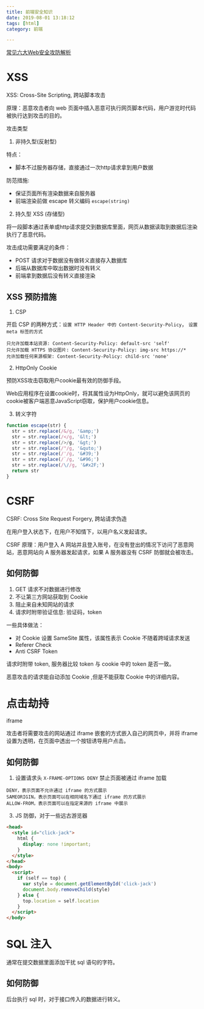 ```yaml
---
title: 前端安全知识
date: 2019-08-01 13:18:12
tags: [html]
category: 前端

---
```


[常见六大Web安全攻防解析](https://blog.fundebug.com/2019/02/01/details-about-6-web-security/)

# XSS

XSS: Cross-Site Scripting, 跨站脚本攻击

原理：恶意攻击者向 web 页面中插入恶意可执行网页脚本代码，用户游览时代码被执行达到攻击的目的。

攻击类型

1. 非持久型(反射型)

特点：

- 脚本不过服务器存储，直接通过一次http请求拿到用户数据

防范措施:

- 保证页面所有渲染数据来自服务器
- 前端渲染前做 escape 转义编码 `escape(string)`

2. 持久型 XSS (存储型)

将一段脚本通过表单或http请求提交到数据库里面，网页从数据读取到数据后渲染执行了恶意代码。

攻击成功需要满足的条件：

- POST 请求对于数据没有做转义直接存入数据库
- 后端从数据库中取出数据时没有转义
- 前端拿到数据后没有转义直接渲染

## XSS 预防措施

1. CSP

开启 CSP 的两种方式：`设置 HTTP Header 中的 Content-Security-Policy`， `设置 meta 标签的方式`

```
只允许加载本站资源: Content-Security-Policy: default-src 'self'
只允许加载 HTTPS 协议图片: Content-Security-Policy: img-src https://*
允许加载任何来源框架: Content-Security-Policy: child-src 'none'
```

2. HttpOnly Cookie

预防XSS攻击窃取用户cookie最有效的防御手段。

Web应用程序在设置cookie时，将其属性设为HttpOnly，就可以避免该网页的cookie被客户端恶意JavaScript窃取，保护用户cookie信息。

3. 转义字符

```js
function escape(str) {
  str = str.replace(/&/g, '&amp;')
  str = str.replace(/</g, '&lt;')
  str = str.replace(/>/g, '&gt;')
  str = str.replace(/"/g, '&quto;')
  str = str.replace(/'/g, '&#39;')
  str = str.replace(/`/g, '&#96;')
  str = str.replace(/\//g, '&#x2F;')
  return str
}
```

# CSRF

CSRF: Cross Site Request Forgery, 跨站请求伪造

在用户登入状态下，在用户不知情下，以用户名义发起请求。

CSRF 原理：用户登入 A 网站并且登入账号，在没有登出的情况下访问了恶意网站，恶意网站向 A 服务器发起请求，如果 A 服务器没有 CSRF 防御就会被攻击。

## 如何防御

1. GET 请求不对数据进行修改
2. 不让第三方网站获取到 Cookie
3. 阻止来自未知网站的请求
4. 请求时附带验证信息: 验证码，token

一些具体做法：

- 对 Cookie 设置 SameSite 属性，该属性表示 Cookie 不随着跨域请求发送
- Referer Check
- Anti CSRF Token

请求时附带 token, 服务器比较 token 与 cookie 中的 token 是否一致。

恶意攻击的请求能自动添加 Cookie ,但是不能获取 Cookie 中的详细内容。

# 点击劫持

iframe

攻击者将需要攻击的网站通过 iframe 嵌套的方式嵌入自己的网页中，并将 iframe 设置为透明，在页面中透出一个按钮诱导用户点击。

## 如何防御

1. 设置请求头 `X-FRAME-OPTIONS DENY` 禁止页面被通过 iframe 加载

```
DENY，表示页面不允许通过 iframe 的方式展示
SAMEORIGIN，表示页面可以在相同域名下通过 iframe 的方式展示
ALLOW-FROM，表示页面可以在指定来源的 iframe 中展示
```

3. JS 防御，对于一些远古游览器

```html
<head>
  <style id="click-jack">
    html {
      display: none !important;
    }
  </style>
</head>
<body>
  <script>
    if (self == top) {
      var style = document.getElementById('click-jack')
      document.body.removeChild(style)
    } else {
      top.location = self.location
    }
  </script>
</body>
```

# SQL 注入

通常在提交数据里面添加干扰 sql 语句的字符。

## 如何防御

后台执行 sql 时，对于接口传入的数据进行转义。





